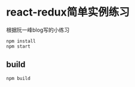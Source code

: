 # react-redux简单实例练习  
根据阮一峰blog写的小练习  
```
npm install  
npm start  
```
## build  
```
npm build  
```

